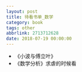 ```yaml
---
layout: post
title: 待看书单_数学
category: book
tags: other
abbrlink: 2713712628
date: 2018-07-19 00:00:00
---
```


+ 《小波与傅立叶》  
+ 《数学分析》求虐的时候看  
